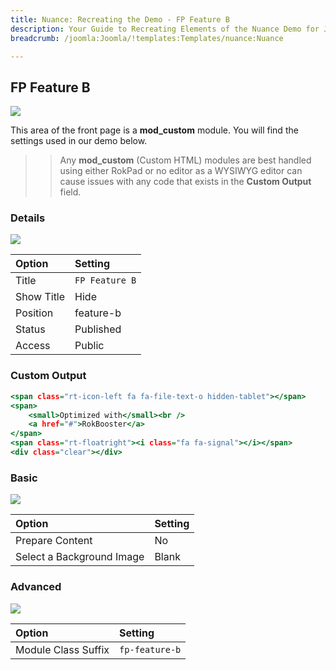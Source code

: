 ```yaml
---
title: Nuance: Recreating the Demo - FP Feature B
description: Your Guide to Recreating Elements of the Nuance Demo for Joomla
breadcrumb: /joomla:Joomla/!templates:Templates/nuance:Nuance

---
```


FP Feature B
-----

![][demo]

This area of the front page is a **mod_custom** module. You will find the settings used in our demo below.

>> Any **mod_custom** (Custom HTML) modules are best handled using either RokPad or no editor as a WYSIWYG editor can cause issues with any code that exists in the **Custom Output** field.

### Details

![][demo2]

| Option      | Setting        |
| :---------- | :----------    |
| Title       | `FP Feature B` |
| Show Title  | Hide           |
| Position    | feature-b      |
| Status      | Published      |
| Access      | Public         |

### Custom Output

~~~ .html
<span class="rt-icon-left fa fa-file-text-o hidden-tablet"></span>
<span>
    <small>Optimized with</small><br />
    <a href="#">RokBooster</a>
</span> 
<span class="rt-floatright"><i class="fa fa-signal"></i></span>
<div class="clear"></div>
~~~

### Basic

![][demo3]

| Option                    | Setting     |
| :----------               | :---------- |
| Prepare Content           | No          |
| Select a Background Image | Blank       |

### Advanced

![][demo4]

| Option              | Setting        |
| :----------         | :----------    |
| Module Class Suffix | `fp-feature-b` |

[demo]: assets/demo_5.jpeg
[demo2]: assets/demo_5a.jpeg
[demo3]: assets/demo_5b.jpg
[demo4]: assets/demo_5c.jpeg
